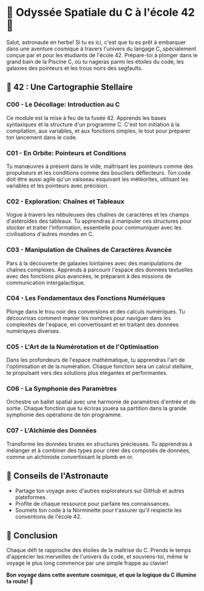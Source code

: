 # 🚀 Odyssée Spatiale du C à l'école 42 🚀

Salut, astronaute en herbe! Si tu es ici, c'est que tu es prêt à embarquer dans une aventure cosmique à travers l'univers du langage C, spécialement conçue par et pour les étudiants de l'école 42. Prépare-toi à plonger dans le grand bain de la Piscine C, où tu nageras parmi les étoiles du code, les galaxies des pointeurs et les trous noirs des segfaults.

## 🌌 42 : Une Cartographie Stellaire

### C00 - Le Décollage: Introduction au C
Ce module est la mise à feu de ta fusée 42. Apprends les bases syntaxiques et la structure d'un programme C. C'est ton initiation à la compilation, aux variables, et aux fonctions simples, le tout pour préparer ton lancement dans le code.

### C01 - En Orbite: Pointeurs et Conditions
Tu manœuvres à présent dans le vide, maîtrisant les pointeurs comme des propulseurs et les conditions comme des boucliers déflecteurs. Ton code doit être aussi agile qu'un vaisseau esquivant les météorites, utilisant les variables et les pointeurs avec précision.

### C02 - Exploration: Chaînes et Tableaux
Vogue à travers les nébuleuses des chaînes de caractères et les champs d'astéroïdes des tableaux. Tu apprendras à manipuler ces structures pour stocker et traiter l'information, essentielle pour communiquer avec les civilisations d'autres mondes en C.

### C03 - Manipulation de Chaînes de Caractères Avancée
Pars à la découverte de galaxies lointaines avec des manipulations de chaînes complexes. Apprends à parcourir l'espace des données textuelles avec des fonctions plus avancées, te préparant à des missions de communication intergalactique.

### C04 - Les Fondamentaux des Fonctions Numériques
Plonge dans le trou noir des conversions et des calculs numériques. Tu découvriras comment manier les nombres pour naviguer dans les complexités de l'espace, en convertissant et en traitant des données numériques diverses.

### C05 - L'Art de la Numérotation et de l'Optimisation
Dans les profondeurs de l'espace mathématique, tu apprendras l'art de l'optimisation et de la numération. Chaque fonction sera un calcul stellaire, te propulsant vers des solutions plus élégantes et performantes.

### C06 - La Symphonie des Paramètres
Orchestre un ballet spatial avec une harmonie de paramètres d'entrée et de sortie. Chaque fonction que tu écriras jouera sa partition dans la grande symphonie des opérations de ton programme.

### C07 - L'Alchimie des Données
Transforme les données brutes en structures précieuses. Tu apprendras à mélanger et à combiner des types pour créer des composés de données, comme un alchimiste convertissant le plomb en or.
<!--
### C08 - La Bibliothèque des Fonctions Universelles
Forge des outils universels, créant ta propre bibliothèque de fonctions qui seront les clés pour résoudre n'importe quel défi de programmation dans l'immensité du cosmos du C.

### C09 - Le Chantier de la Libft
C'est l'heure de rassembler toutes tes connaissances et de construire ta propre bibliothèque. Comme assembler un vaisseau pièce par pièce, tu compilera une suite d'outils prête pour toutes les expéditions à venir.

### C10 - Les Outils du Système
Explore le système d'exploitation comme un nouveau monde, en interagissant avec les fichiers et les processus. Tu apprendras à utiliser les appels système pour lire et écrire des données, et à comprendre l'environnement où ton code s'exécute.

### C11 - La Manipulation des Tableaux et des Pointeurs de Fonction
Navigue à travers les constellations complexes des tableaux et apprends à utiliser les pointeurs de fonction pour créer des interfaces flexibles et puissantes, permettant à ton code d'atteindre une polyvalence stellaire.

### C12 - Gestion des Listes Chaînées en C
Comme découvrir de nouvelles formes de vie, tu apprendras à créer et manipuler des listes chaînées, une structure de données fondamentale pour stocker et organiser l'information dans l'espace dynamique du C.

### C13 - Gestion des Arbres Binaires en C
Approche les confins inexplorés des structures de données avec les arbres binaires. Tu apprendras à les parcourir, les modifier et les utiliser pour stocker des données de manière efficace et ordonnée, comme cartographier des systèmes stellaires.
-->
## 🌠 Conseils de l'Astronaute
- Partage ton voyage avec d'autres explorateurs sur GitHub et autres plateformes.
- Profite de chaque ressource pour parfaire tes connaissances.
- Soumets ton code à la Norminette pour t'assurer qu'il respecte les conventions de l'école 42.

## 🌟 Conclusion
Chaque défi te rapproche des étoiles de la maîtrise du C. Prends le temps d'apprécier les merveilles de l'univers du code, et souviens-toi, même le voyage le plus long commence par une simple frappe au clavier!

**Bon voyage dans cette aventure cosmique, et que la logique du C illumine ta route!** 🌌

